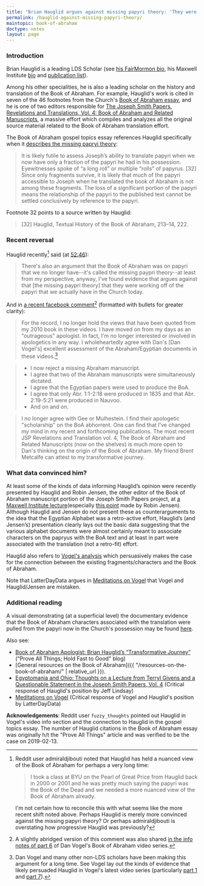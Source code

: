 ```yaml
---
title: "Brian Hauglid argues against missing papyri theory: 'They were working off of the papryri that we actually have in the Church today'"
permalink: /hauglid-against-missing-papyri-theory/
maintopic: book-of-abraham
doctype: notes
layout: page
---
```


### Introduction

Brian Hauglid is a leading LDS Scholar (see [his FairMormon bio](https://web.archive.org/web/20181013215341/https://www.fairmormon.org/testimonies/scholars/brian-m-hauglid), his Maxwell Institute [bio](https://web.archive.org/web/20181106214354/https://mi.byu.edu/people/brian-hauglid/) and [publication list](https://web.archive.org/web/20170126055340/https://publications.mi.byu.edu/people/brian-m-hauglid/)).

Among his other specialities, he is also a leading scholar on the history and translation of the Book of Abraham.  For example, Hauglid's work is cited in seven of the 46 footnotes from the Church's [Book of Abraham essay](https://www.churchofjesuschrist.org/topics/translation-and-historicity-of-the-book-of-abraham?lang=eng), and he is one of two editors responsible for [The Joseph Smith Papers, Revelations and Translations, Vol. 4: Book of Abraham and Related Manuscripts](https://www.bookofmormoncentral.org/blog/new-joseph-smith-papers-volume-published), a massive effort which compiles and analyzes all the original source material related to the Book of Abraham translation effort.

The Book of Abraham gospel topics essay references Hauglid specifically when it [describes the missing papryi theory](https://www.churchofjesuschrist.org/topics/translation-and-historicity-of-the-book-of-abraham?lang=eng):

> It is likely futile to assess Joseph’s ability to translate papyri when we now have only a fraction of the papyri he had in his possession. Eyewitnesses spoke of “a long roll” or multiple “rolls” of papyrus. [32] Since only fragments survive, it is likely that much of the papyri accessible to Joseph when he translated the book of Abraham is not among these fragments. The loss of a significant portion of the papyri means the relationship of the papyri to the published text cannot be settled conclusively by reference to the papyri.

Footnote 32 points to a source written by Hauglid:

> [32] Hauglid, Textual History of the Book of Abraham, 213–14, 222.

### Recent reversal

Hauglid recently[^2000shift] said (at [52:46](https://youtu.be/y3-SKjlNOCQ?t=3166)):

> There's also an argument that the Book of Abraham was on papyri that we no longer have--it's called the missing paypri theory--at least from my perspective, anyway, I've found evidence that argues against that [the missing paypri theory] that they were working off of the papyri that we actually have in the Church today.

And in [a recent facebook comment](https://www.facebook.com/dan.vogel.35/posts/1398006876998582)[^also_shared_by_vogel] (formatted with bullets for greater clarity):

> For the record, I no longer hold the views that have been quoted from my 2010 book in these videos. I have moved on from my days as an "outrageous" apologist. In fact, I'm no longer interested or involved in apologetics in any way. I wholeheartedly agree with Dan's [Dan Vogel's] excellent assessment of the Abraham/Egyptian documents in these videos.[^vogels_explanation_of_the_data]

> * I now reject a missing Abraham manuscript.
> * I agree that two of the Abraham manuscripts were simultaneously dictated.
> * I agree that the Egyptian papers were used to produce the BoA.
> * I agree that only Abr. 1:1-2:18 were produced in 1835 and that Abr. 2:19-5:21 were produced in Nauvoo.
> * And on and on.

> I no longer agree with Gee or Mulhestein. I find their apologetic "scholarship" on the BoA abhorrent. One can find that I've changed my mind in my recent and forthcoming publications. The most recent JSP Revelations and Translation vol. 4, The Book of Abraham and Related Manuscripts (now on the shelves) is much more open to Dan's thinking on the origin of the Book of Abraham. My friend Brent Metcalfe can attest to my transformative journey.

### What data convinced him?

At least some of the kinds of data informing Hauglid’s opinion were recently presented by Hauglid and Robin Jensen, the other editor of the Book of Abraham manuscript portion of the Joseph Smith Papers project, at [a Maxwell Institute lecture](https://www.youtube.com/watch?v=tznpRR0Fos8)(especially [this point](https://www.youtube.com/watch?v=tznpRR0Fos8&t=2851) made by Robin Jensen). Although Hauglid and Jensen do not present these as counterarguments to the idea that the Egyptian Alphabet was a retro-active effort, Hauglid’s (and Jensen’s) presentation clearly lays out the basic data suggesting that the various alphabet documents were almost certainly meant to associate characters on the papryus with the BoA text and at least in part were associated with the translation (not a retro-fit) effort.

Hauglid also refers to [Vogel's analysis](https://www.youtube.com/playlist?list=PLjxwXGB2KzRaejlyYHN1Lm9qDYmUpGgQw) which persuasively makes the case for the connection between the existing fragments/characters and the Book of Abraham.

Note that LatterDayData argues in [Meditations on Vogel](https://meditationsandmeaning.blogspot.com/2020/05/meditations-on-vogel.html) that Vogel and Hauglid/Jensen are mistaken.

### Additional reading

A visual demonstrating (at a superficial level) the documentary evidence that the Book of Abraham characters associated with the translation were pulled from the papyri now in the Church's possession may be found [here](https://www.reddit.com/r/mormon/comments/9yt977/the_book_of_abraham_11218_graphic/).

Also see:

* [Book of Abraham Apologist: Brian Hauglid’s “Transformative Journey”](https://proveallthingsholdfasttogood.wordpress.com/book-of-abraham-apologist-brian-hauglids-transformative-journey/) ("Prove All Things; Hold Fast to Good" blog)
* [General resources on the Book of Abraham]({{ "/resources-on-the-book-of-abraham/" | relative_url }}).
* [Egyptomania and Ohio: Thoughts on a Lecture from Terryl Givens and a Questionable Statement in the Joseph Smith Papers, Vol. 4](https://mormanity.blogspot.com/2019/05/egyptomania-and-ohio-thoughts-on.html) (Critical response of Hauglid's position by Jeff Lindsay)
* [Meditations on Vogel](https://meditationsandmeaning.blogspot.com/2020/05/meditations-on-vogel.html) (Critical response of Vogel and Hauglid's position by LatterDayData)

**Acknowledgements**: Reddit user `fuzzy_thoughts` pointed out Hauglid in Vogel's video info section and the connection to Hauglid in the gospel topics essay. The number of Hauglid citations in the Book of Abraham essay was originally h/t the "Prove All Things" article and was verified to be the case on 2019-02-13.

[^vogels_explanation_of_the_data]: Dan Vogel and many other non-LDS scholars have been making this argument for a long time. See Vogel lay out the kinds of evidence that likely persuaded Hauglid in Vogel's latest video series (particularly [part 1](https://www.youtube.com/watch?v=AtJT_xjIgdM) and [part 7](https://www.youtube.com/watch?v=K_7haq-PdjU)).

[^also_shared_by_vogel]: A slightly abridged version of this comment was also shared [in the info notes of part 6](https://www.youtube.com/watch?v=I47ibkJ4QrE) of Dan Vogel's Book of Abraham video series.

[^2000shift]: Reddit user admiraldjibouti noted that Hauglid has held a nuanced view of the Book of Abraham for perhaps a very long time:

    > I took a class at BYU on the Pearl of Great Price from Hauglid back in 2000 or 2001 and he was pretty much saying the papyri was the Book of the Dead and we needed a more nuanced view of the Book of Abraham already.

    I'm not certain how to reconcile this with what seems like the more recent shift noted above.  Perhaps Hauglid is merely more convinced against the missing papyri theory?  Or perhaps admiraldjibouti is overstating how progressive Hauglid was previously?
